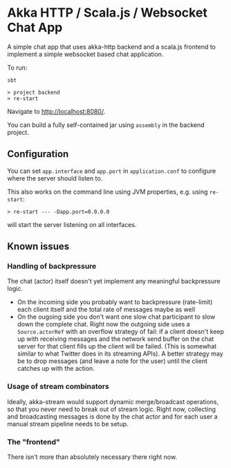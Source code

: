 # Akka HTTP / Scala.js / Websocket Chat App

A simple chat app that uses akka-http backend and a scala.js frontend to implement a simple
websocket based chat application.

To run:

```
sbt

> project backend
> re-start
```

Navigate to [http://localhost:8080/](http://localhost:8080/).

You can build a fully self-contained jar using `assembly` in the backend project.

## Configuration

You can set `app.interface` and `app.port` in `application.conf` to configure where the server
should listen to.

This also works on the command line using JVM properties, e.g. using `re-start`:

```
> re-start --- -Dapp.port=0.0.0.0
```

will start the server listening on all interfaces.

## Known issues

### Handling of backpressure

The chat (actor) itself doesn't yet implement any meaningful backpressure logic.
  * On the incoming side you probably want to backpressure (rate-limit) each client itself and the total rate of messages maybe as well
  * On the ougoing side you don't want one slow chat participant to slow down the complete chat. Right now the outgoing side uses a `Source.actorRef` with an overflow strategy of fail: if a client doesn't keep up with receiving messages and the network send buffer on the chat server for that client fills up the client will be failed. (This is somewhat similar to what Twitter does in its streaming APIs). A better strategy may be to drop
messages (and leave a note for the user) until the client catches up with the action.

### Usage of stream combinators

Ideally, akka-stream would support dynamic merge/broadcast operations, so that you never need to break out of stream logic. Right now, collecting and broadcasting messages is done by the chat actor and for each user a manual stream pipeline needs to be setup.

### The "frontend"

There isn't more than absolutely necessary there right now.
